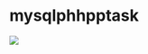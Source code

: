 # mysqlphhpptask
[![](https://jitpack.io/v/KashiAwan.mysqlphhpptask.releases.KashiAwan/mysqlphhpptask.svg)](https://jitpack.io/#KashiAwan.mysqlphhpptask.releases.KashiAwan/mysqlphhpptask)
